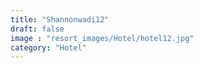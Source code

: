 ```yaml
---
title: "Shannonwadi12"
draft: false
image : "resort_images/Hotel/hotel12.jpg"
category: "Hotel"
---
```

